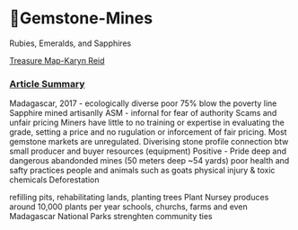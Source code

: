 #  :gem:Gemstone-Mines
Rubies, Emeralds, and Sapphires

[Treasure Map-Karyn Reid](https://reidka2909.github.io/Gemstone-Mines/)

### [Article Summary](https://www.iied.org/sapphire-mines-become-forests) 
Madagascar, 2017 - 
ecologically diverse
poor 75% blow the poverty line
Sapphire mined artisanlly
  ASM - infornal for fear of authority
    Scams and unfair pricing
      Miners have little to no training or expertise in evaluating the grade, setting a price and no rugulation or inforcement of fair pricing.
      Most gemstone markets are unregulated. 
      Diverising stone profile
      connection btw small producer and buyer
      resources (equipment)
    Positive - Pride
  deep and dangerous abandonded mines (50 meters deep ~54 yards)
    poor health and safty practices
    people and animals such as goats
      physical injury & toxic chemicals
 Deforestation
 
 refilling pits, rehabilitating lands, planting trees
 Plant Nursey
  produces around 10,000 plants per year
  schools, churchs, farms and even Madagascar National Parks
strenghten community ties
